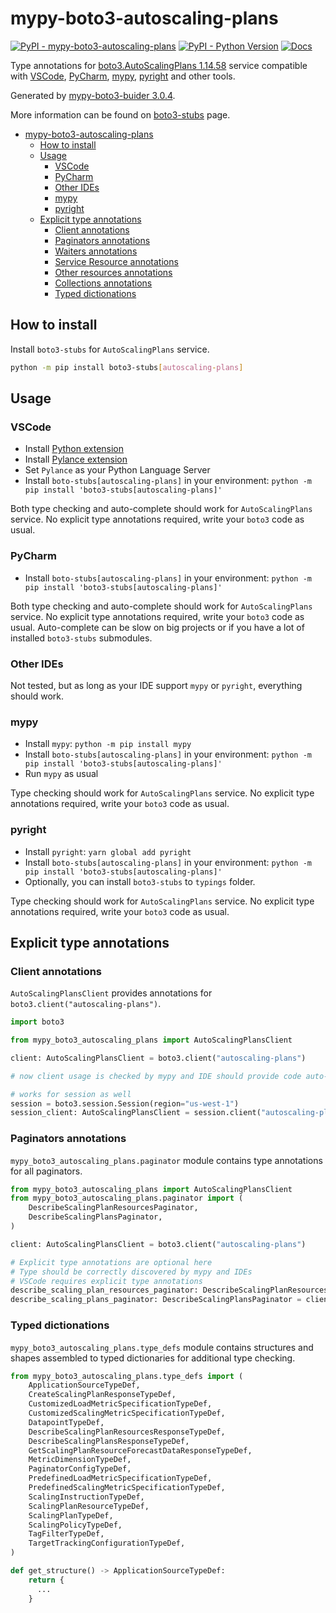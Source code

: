 # mypy-boto3-autoscaling-plans

[![PyPI - mypy-boto3-autoscaling-plans](https://img.shields.io/pypi/v/mypy-boto3-autoscaling-plans.svg?color=blue)](https://pypi.org/project/mypy-boto3-autoscaling-plans)
[![PyPI - Python Version](https://img.shields.io/pypi/pyversions/mypy-boto3-autoscaling-plans.svg?color=blue)](https://pypi.org/project/mypy-boto3-autoscaling-plans)
[![Docs](https://img.shields.io/readthedocs/mypy-boto3-builder.svg?color=blue)](https://mypy-boto3-builder.readthedocs.io/)

Type annotations for
[boto3.AutoScalingPlans 1.14.58](https://boto3.amazonaws.com/v1/documentation/api/1.14.58/reference/services/autoscaling-plans.html#AutoScalingPlans) service
compatible with
[VSCode](https://code.visualstudio.com/),
[PyCharm](https://www.jetbrains.com/pycharm/),
[mypy](https://github.com/python/mypy),
[pyright](https://github.com/microsoft/pyright)
and other tools.

Generated by [mypy-boto3-buider 3.0.4](https://github.com/vemel/mypy_boto3_builder).

More information can be found on [boto3-stubs](https://pypi.org/project/boto3-stubs/) page.

- [mypy-boto3-autoscaling-plans](#mypy-boto3-autoscaling-plans)
  - [How to install](#how-to-install)
  - [Usage](#usage)
    - [VSCode](#vscode)
    - [PyCharm](#pycharm)
    - [Other IDEs](#other-ides)
    - [mypy](#mypy)
    - [pyright](#pyright)
  - [Explicit type annotations](#explicit-type-annotations)
    - [Client annotations](#client-annotations)
    - [Paginators annotations](#paginators-annotations)
    - [Waiters annotations](#waiters-annotations)
    - [Service Resource annotations](#service-resource-annotations)
    - [Other resources annotations](#other-resources-annotations)
    - [Collections annotations](#collections-annotations)
    - [Typed dictionations](#typed-dictionations)

## How to install

Install `boto3-stubs` for `AutoScalingPlans` service.

```bash
python -m pip install boto3-stubs[autoscaling-plans]
```

## Usage

### VSCode

- Install [Python extension](https://marketplace.visualstudio.com/items?itemName=ms-python.python)
- Install [Pylance extension](https://marketplace.visualstudio.com/items?itemName=ms-python.vscode-pylance)
- Set `Pylance` as your Python Language Server
- Install `boto-stubs[autoscaling-plans]` in your environment: `python -m pip install 'boto3-stubs[autoscaling-plans]'`

Both type checking and auto-complete should work for `AutoScalingPlans` service.
No explicit type annotations required, write your `boto3` code as usual.

### PyCharm

- Install `boto-stubs[autoscaling-plans]` in your environment: `python -m pip install 'boto3-stubs[autoscaling-plans]'`

Both type checking and auto-complete should work for `AutoScalingPlans` service.
No explicit type annotations required, write your `boto3` code as usual.
Auto-complete can be slow on big projects or if you have a lot of installed `boto3-stubs` submodules.

### Other IDEs

Not tested, but as long as your IDE support `mypy` or `pyright`, everything should work.

### mypy

- Install `mypy`: `python -m pip install mypy`
- Install `boto-stubs[autoscaling-plans]` in your environment: `python -m pip install 'boto3-stubs[autoscaling-plans]'`
- Run `mypy` as usual

Type checking should work for `AutoScalingPlans` service.
No explicit type annotations required, write your `boto3` code as usual.

### pyright

- Install `pyright`: `yarn global add pyright`
- Install `boto-stubs[autoscaling-plans]` in your environment: `python -m pip install 'boto3-stubs[autoscaling-plans]'`
- Optionally, you can install `boto3-stubs` to `typings` folder.

Type checking should work for `AutoScalingPlans` service.
No explicit type annotations required, write your `boto3` code as usual.

## Explicit type annotations

### Client annotations

`AutoScalingPlansClient` provides annotations for `boto3.client("autoscaling-plans")`.

```python
import boto3

from mypy_boto3_autoscaling_plans import AutoScalingPlansClient

client: AutoScalingPlansClient = boto3.client("autoscaling-plans")

# now client usage is checked by mypy and IDE should provide code auto-complete

# works for session as well
session = boto3.session.Session(region="us-west-1")
session_client: AutoScalingPlansClient = session.client("autoscaling-plans")
```

### Paginators annotations

`mypy_boto3_autoscaling_plans.paginator` module contains type annotations for all paginators.

```python
from mypy_boto3_autoscaling_plans import AutoScalingPlansClient
from mypy_boto3_autoscaling_plans.paginator import (
    DescribeScalingPlanResourcesPaginator,
    DescribeScalingPlansPaginator,
)

client: AutoScalingPlansClient = boto3.client("autoscaling-plans")

# Explicit type annotations are optional here
# Type should be correctly discovered by mypy and IDEs
# VSCode requires explicit type annotations
describe_scaling_plan_resources_paginator: DescribeScalingPlanResourcesPaginator = client.get_paginator("describe_scaling_plan_resources")
describe_scaling_plans_paginator: DescribeScalingPlansPaginator = client.get_paginator("describe_scaling_plans")
```







### Typed dictionations

`mypy_boto3_autoscaling_plans.type_defs` module contains structures and shapes assembled
to typed dictionaries for additional type checking.

```python
from mypy_boto3_autoscaling_plans.type_defs import (
    ApplicationSourceTypeDef,
    CreateScalingPlanResponseTypeDef,
    CustomizedLoadMetricSpecificationTypeDef,
    CustomizedScalingMetricSpecificationTypeDef,
    DatapointTypeDef,
    DescribeScalingPlanResourcesResponseTypeDef,
    DescribeScalingPlansResponseTypeDef,
    GetScalingPlanResourceForecastDataResponseTypeDef,
    MetricDimensionTypeDef,
    PaginatorConfigTypeDef,
    PredefinedLoadMetricSpecificationTypeDef,
    PredefinedScalingMetricSpecificationTypeDef,
    ScalingInstructionTypeDef,
    ScalingPlanResourceTypeDef,
    ScalingPlanTypeDef,
    ScalingPolicyTypeDef,
    TagFilterTypeDef,
    TargetTrackingConfigurationTypeDef,
)

def get_structure() -> ApplicationSourceTypeDef:
    return {
      ...
    }
```
